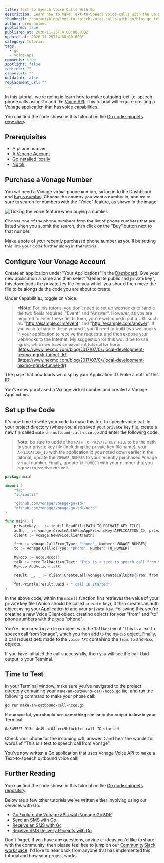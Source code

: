 ```yaml
---
title: Text-to-Speech Voice Calls With Go
description: Learn how to make Text-to-Speech voice calls with the Go SDK
thumbnail: /content/blog/text-to-speech-voice-calls-with-go/blog_go_text-to-speech_1200x600.png
author: greg-holmes
published: true
published_at: 2020-11-25T14:00:00.000Z
updated_at: 2020-11-25T14:00:00.000Z
category: tutorial
tags:
  - go
  - voice-api
comments: true
spotlight: false
redirect: ""
canonical: ""
outdated: false
replacement_url: ""
---
```

In this tutorial, we're going to learn how to make outgoing text-to-speech phone calls using Go and the [Voice API](https://developer.nexmo.com/voice/voice-api/overview). This tutorial will require creating a Vonage application that has voice capabilities.

You can find the code shown in this tutorial on the [Go code snippets repository](https://github.com/Vonage/vonage-go-code-snippets/blob/master/voice/make-an-outbound-call-ncco.go).

## Prerequisites

* A phone number
* [A Vonage Account](http://developer.nexmo.com/ed?c=blog_text&ct=2020-11-25-make-text-to-speech-call-with-go)
* [Go installed locally](https://golang.org/)
* [Ngrok](https://learn.vonage.com/blog/2017/07/04/local-development-nexmo-ngrok-tunnel-dr)

<sign-up></sign-up>

## Purchase a Vonage Number

You will need a Vonage virtual phone number, so log in to the Dashboard and [buy a number](https://dashboard.nexmo.com/buy-numbers). Choose the country you want a number in, and make sure to search for numbers with the "Voice" feature, as shown in the image:

![Ticking the voice feature when buying a number.](/content/blog/text-to-speech-voice-calls-with-go/voice-feature.png)

Choose one of the phone numbers from the list of phone numbers that are listed when you submit the search, then click on the "Buy" button next to that number.

Make a note of your recently purchased phone number as you'll be putting this into your code further along in the tutorial.

## Configure Your Vonage Account

Create an application under "Your Applications" in the [Dashboard](https://dashboard.nexmo.com/). Give your new application a name and then select "Generate public and private key", this downloads the private.key file for you which you should then move the file to be alongside the code you are about to create.

Under Capabilities, toggle on Voice.

> **\*Note:** For this tutorial you don't need to set up webhooks to handle the two fields required: "Event" and "Answer". However, as you are required to enter these fields form, you're welcome to put a URL such as: "http://example.com/event" and "http://example.com/answer". If you wish to handle these yourself, you'll need to build two webhooks in your application to receive the requests, and then expose your webhooks to the Internet. My suggestion for this would be to use ngrok, which we have an excellent tutorial for here: [https://www.nexmo.com/blog/2017/07/04/local-development-nexmo-ngrok-tunnel-dr/](https://www.nexmo.com/blog/2017/07/04/local-development-nexmo-ngrok-tunnel-dr).

The page that now loads will display your Application ID. Make a note of this ID!

You've now purchased a Vonage virtual number and created a Vonage Application.

## Set up the Code

It's now time to write your code to make this text to speech voice call. In your project directory (where you also saved your `private.key` file, create a new file called `make-an-outbound-call-ncco.go` and enter the following code:

> **Note:** be sure to update the `PATH_TO_PRIVATE_KEY_FILE` to be the path to your private key file (including the private key file name), your `APPLICATION_ID` with the application Id you noted down earlier in the tutorial, update the `VONAGE_NUMBER` to your recently purchased Vonage virtual number. Finally, update `TO_NUMBER` with your number that you expect to receive the call.

```go
package main

import (
    "fmt"
    "io/ioutil"

    "github.com/vonage/vonage-go-sdk"
    "github.com/vonage/vonage-go-sdk/ncco"
)

func main() {
    privateKey, _ := ioutil.ReadFile(PATH_TO_PRIVATE_KEY_FILE)
    auth, _ := vonage.CreateAuthFromAppPrivateKey(APPLICATION_ID, privateKey)
    client := vonage.NewVoiceClient(auth)

    from := vonage.CallFrom{Type: "phone", Number: VONAGE_NUMBER}
    to := vonage.CallTo{Type: "phone", Number: TO_NUMBER}

    MyNcco := ncco.Ncco{}
    talk := ncco.TalkAction{Text: "This is a text to speech call from Vonage"}
    MyNcco.AddAction(talk)

    result, _, _ := client.CreateCall(vonage.CreateCallOpts{From: from, To: to, Ncco: MyNcco})

    fmt.Println(result.Uuid + " call ID started")
}
```

In the above code, within the `main()` function first retrieves the value of your private key file (Which should be called `private.key`), it then creates an auth object using your Application id and your `private.key`. Following this, you're creating a new Voice Client object, creating objects for your "from" and "to" phone numbers with the type "phone".

You're then creating an `Ncco` object with the `TalkAction` of "This is a text to speech call from Vonage", which you then add to the `MyNcco` object. Finally, a call request gets made to the `voice API` containing the `from`, `to` and `Ncco` objects.

If you have initiated the call successfully, then you will see the call Uuid output to your Terminal.

## Time to Test

In your Terminal window, make sure you've navigated to the project directory containing your `make-an-outbound-call-ncco.go` file, and run the following command to make your phone call:

```bash
go run make-an-outbound-call-ncco.go
```

If successful, you should see something similar to the output below in your Terminal:

```bash
0a345567-913d-4e49-af04-cec9bfbcbfcd call ID started
```

Check your phone for the incoming call, answer it and hear the wonderful words of "This is a text to speech call from Vonage".

You've now written a Go application that uses Vonage Voice API to make a Text-to-speech outbound voice call!

## Further Reading

You can find the code shown in this tutorial on the [Go code snippets repository](https://github.com/Vonage/vonage-go-code-snippets/blob/master/voice/make-an-outbound-call-ncco.go).

Below are a few other tutorials we've written either involving using our services with Go:

* [Go Explore the Vonage APIs with Vonage Go SDK](https://learn.vonage.com/blog/2020/09/30/go-explore-the-vonage-apis-with-vonage-go-sdk)
* [Send an SMS with Go](https://learn.vonage.com/blog/2019/08/28/how-to-send-sms-with-go-dr)
* [Receive an SMS with Go](https://learn.vonage.com/blog/2020/11/03/receive-inbound-sms-with-go)
* [Receive SMS Delivery Receipts with Go](https://learn.vonage.com/blog/2020/11/18/receive-sms-delivery-receipts-with-go)

Don't forget, if you have any questions, advice or ideas you'd like to share with the community, then please feel free to jump on our [Community Slack workspace](https://developer.nexmo.com/community/slack). I'd love to hear back from anyone that has implemented this tutorial and how your project works.